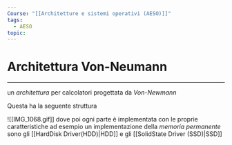 ```yaml
---
Course: "[[Architetture e sistemi operativi (AESO)]]"
tags:
  - AESO
topic:
---
```


# Architettura Von-Neumann
---
un _architettura_ per calcolatori progettata da _Von-Newmann_  

Questa ha la seguente struttura

![[IMG_1068.gif]]
dove poi ogni parte è implementata con le proprie caratteristiche ad esempio un implementazione della _memoria permanente_ sono gli [[HardDisk Driver(HDD)|HDD]] e gli [[SolidState Driver (SSD)|SSD]]
